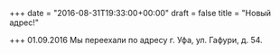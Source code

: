 +++
date = "2016-08-31T19:33:00+00:00"
draft = false
title = "Новый адрес!"

+++
01.09.2016  Мы переехали по адресу г. Уфа, ул. Гафури, д. 54. 